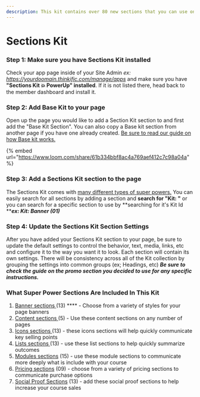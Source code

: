 ```yaml
---
description: This kit contains over 80 new sections that you can use on your site pages.
---
```


# Sections Kit

### Step 1: Make sure you have Sections Kit installed

Check your app page inside of your Site Admin _ex: https://yourdoomain.thinkific.com/manage/apps_ and make sure you have **"Sections Kit 💥 PowerUp" installed**. If it is not listed there, head back to the member dashboard and install it.

### Step 2: Add Base Kit to your page

Open up the page you would like to add a Section Kit section to and first add the "Base Kit Section". You can also copy a Base kit section from another page if you have one already created. [Be sure to read our guide on how Base kit works.](../kit-common-sections/base-kit.md)

{% embed url="https://www.loom.com/share/61b334bbf8ac4a769aef412c7c98a04a" %}

### Step 3: Add a Sections Kit section to the page

The Sections Kit comes with [many different types of super powers.](./#what-super-power-sections-are-included-in-this-kit) You can easily search for all sections by adding a section and **search for "Kit: "** or you can search for a specific section to use by **searching for it's Kit Id **_**ex: Kit: Banner (01)**_

### Step 4: Update the Sections Kit Section Settings

After you have added your Sections Kit section to your page, be sure to update the default settings to control the behavior, text, media, links, etc and configure it to the way you want it to look. Each section will contain its own settings. There will be consistency across all of the Kit collection by grouping the settings into common groups (ex; Headings, etc) _**Be sure to check the guide on the promo section you decided to use for any specific instructions.**_

### What Super Power Sections Are Included In This Kit <a href="#what-super-power-sections-are-included-in-this-kit" id="what-super-power-sections-are-included-in-this-kit"></a>

1. [Banner sections ](banner-sections/)(13) **** - Choose from a variety of styles for your page banners
2. [Content sections ](content-sections/)(5) - Use these content sections on any number of pages
3. [Icons sections ](icons-sections/)(13) - these icons sections will help quickly communicate key selling points
4. [Lists sections ](lists-sections/)(13) - use these list sections to help quickly summarize outcomes
5. [Modules sections](modules-sections/) (15) - use these module sections to communicate more deeply what is include with your course
6. [Pricing sections](pricing-sections/) (09) - choose from a variety of pricing sections to communicate purchase options
7. [Social Proof Sections](social-proof-sections/) (13) - add these social proof sections to help increase your course sales
